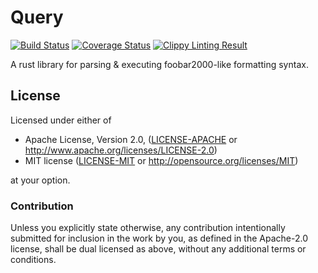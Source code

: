 # Query

[![Build Status](https://travis-ci.org/lithium-player/query.svg?branch=master)](https://travis-ci.org/lithium-player/query)
[![Coverage Status](https://coveralls.io/repos/github/lithium-player/query/badge.svg?branch=master)](https://coveralls.io/github/lithium-player/query?branch=master)
[![Clippy Linting Result](http://clippy.bashy.io/github/lithium-player/query/master/badge.svg)](http://clippy.bashy.io/github/lithium-player/query/master/log)

A rust library for parsing & executing foobar2000-like formatting syntax.

## License

Licensed under either of

 * Apache License, Version 2.0, ([LICENSE-APACHE](LICENSE-APACHE) or http://www.apache.org/licenses/LICENSE-2.0)
 * MIT license ([LICENSE-MIT](LICENSE-MIT) or http://opensource.org/licenses/MIT)

at your option.

### Contribution

Unless you explicitly state otherwise, any contribution intentionally submitted
for inclusion in the work by you, as defined in the Apache-2.0 license, shall be dual licensed as above, without any
additional terms or conditions.
